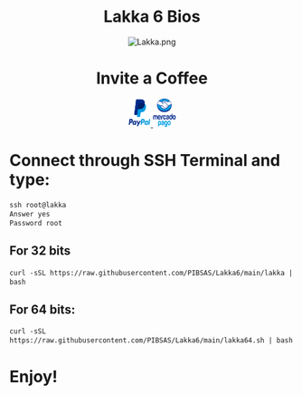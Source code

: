 <h1 align="center">Lakka 6 Bios</h1>

<p align="center">
  <img alt="Lakka.png" src="https://github.com/PIBSAS/LakkaBios/blob/main/Lakka.png?raw=true">
    
</p>


<h1 align="center"> Invite a Coffee</h1>

<p align="center">
<a href="https://www.paypal.com/paypalme/RaspberryPiBsAs">
<img src="https://raw.githubusercontent.com/PIBSAS/MiPiTV/master/Paypal_2014_logo.png" alt="Invite a Coffee" width="40" height="50">
</a>
<a href="https://link.mercadopago.com.ar/raspberrypibsas">
<img src="https://raw.githubusercontent.com/PIBSAS/MiPiTV/master/MercadoPago.png" alt="Invite a Coffee" width="40" height="50">
</a>
</p>

# Connect through SSH Terminal and type:
```
ssh root@lakka
Answer yes
Password root
```

## For 32 bits
```
curl -sSL https://raw.githubusercontent.com/PIBSAS/Lakka6/main/lakka | bash
```
## For 64 bits:

```
curl -sSL https://raw.githubusercontent.com/PIBSAS/Lakka6/main/lakka64.sh | bash
```


# Enjoy!

